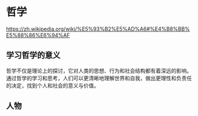 # 哲学
https://zh.wikipedia.org/wiki/%E5%93%B2%E5%AD%A6#%E4%B8%BB%E5%88%86%E6%94%AF


## 学习哲学的意义

哲学不仅是理论上的探讨，它对人类的思想、行为和社会结构都有着深远的影响。通过哲学的学习和思考，人们可以更清晰地理解世界和自我，做出更理性和负责任的决定，找到个人和社会的意义与价值。



## 人物
